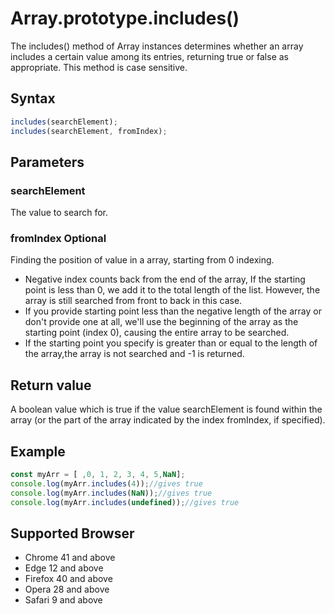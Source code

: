 # Array.prototype.includes()

The includes() method of Array instances determines whether an array includes a certain value among its entries, returning true or false as appropriate.
This method is case sensitive.

## Syntax

```js
includes(searchElement);
includes(searchElement, fromIndex);
```

## Parameters

### searchElement

The value to search for.

### fromIndex Optional

Finding the position of value in a array, starting from 0 indexing.

- Negative index counts back from the end of the array, If the starting point is less than 0, we add it to the total length of the list. However, the array is still searched from front to back in this case.
- If you provide starting point less than the negative length of the array or don't provide one at all, we'll use the beginning of the array as the starting point (index 0), causing the entire array to be searched.
- If the starting point you specify is greater than or equal to the length of the array,the array is not searched and -1 is returned.

## Return value

A boolean value which is true if the value searchElement is found within the array (or the part of the array indicated by the index fromIndex, if specified).

## Example

```js
const myArr = [ ,0, 1, 2, 3, 4, 5,NaN];
console.log(myArr.includes(4));//gives true
console.log(myArr.includes(NaN));//gives true
console.log(myArr.includes(undefined));//gives true
```

## Supported Browser

- Chrome 41 and above
- Edge 12 and above
- Firefox 40 and above
- Opera 28 and above
- Safari 9 and above
